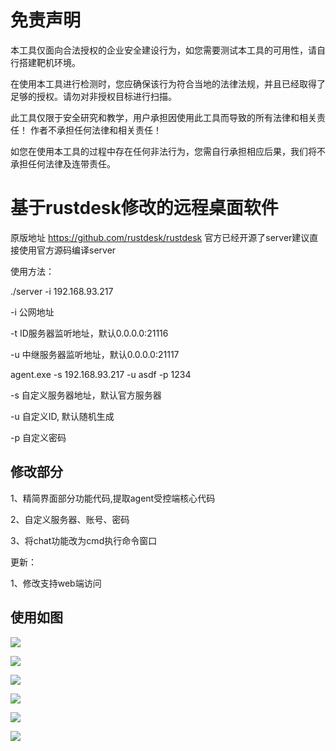# 免责声明 
本工具仅面向合法授权的企业安全建设行为，如您需要测试本工具的可用性，请自行搭建靶机环境。

在使用本工具进行检测时，您应确保该行为符合当地的法律法规，并且已经取得了足够的授权。请勿对非授权目标进行扫描。

此工具仅限于安全研究和教学，用户承担因使用此工具而导致的所有法律和相关责任！ 作者不承担任何法律和相关责任！

如您在使用本工具的过程中存在任何非法行为，您需自行承担相应后果，我们将不承担任何法律及连带责任。



# 基于rustdesk修改的远程桌面软件  

原版地址 https://github.com/rustdesk/rustdesk 官方已经开源了server建议直接使用官方源码编译server

使用方法：

./server -i 192.168.93.217

-i 公网地址

-t ID服务器监听地址，默认0.0.0.0:21116

-u 中继服务器监听地址，默认0.0.0.0:21117


agent.exe -s 192.168.93.217 -u asdf -p 1234

-s 自定义服务器地址，默认官方服务器

-u 自定义ID, 默认随机生成

-p 自定义密码



## 修改部分

1、精简界面部分功能代码,提取agent受控端核心代码 

2、自定义服务器、账号、密码

3、将chat功能改为cmd执行命令窗口 


更新： 

1、修改支持web端访问 



## 使用如图

 ![](https://github.com/YDHCUI/rustdesk/blob/main/images/0.png)

 ![](https://github.com/YDHCUI/rustdesk/blob/main/images/1.png)

 ![](https://github.com/YDHCUI/rustdesk/blob/main/images/2.png)

 ![](https://github.com/YDHCUI/rustdesk/blob/main/images/3.png)
 
 ![](https://github.com/YDHCUI/rustdesk/blob/main/images/4.png)
 
 ![](https://github.com/YDHCUI/rustdesk/blob/main/images/5.png)
 
